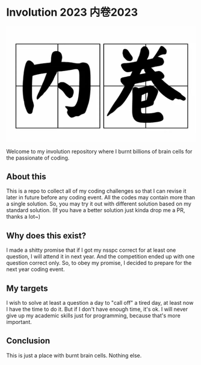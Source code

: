 # Involution 2023 内卷2023
![内卷](neijuan.jpg)

Welcome to my involution repository where I burnt billions of brain cells for the passionate of coding.

## About this
This is a repo to collect all of my coding challenges so that I can revise it later in future before any coding event. All the codes may contain more than a single solution. So, you may try it out with different solution based on my standard solution. (If you have a better solution just kinda drop me a PR, thanks a lot~)

## Why does this exist?
I made a shitty promise that if I got my nsspc correct for at least one question, I will attend it in next year. And the competition ended up with one question correct only. So, to obey my promise, I decided to prepare for the next year coding event.

## My targets
I wish to solve at least a question a day to "call off" a tired day, at least now I have the time to do it. But if I don't have enough time, it's ok. I will never give up my academic skills just for programming, because that's more important.

## Conclusion
This is just a place with burnt brain cells. Nothing else.
